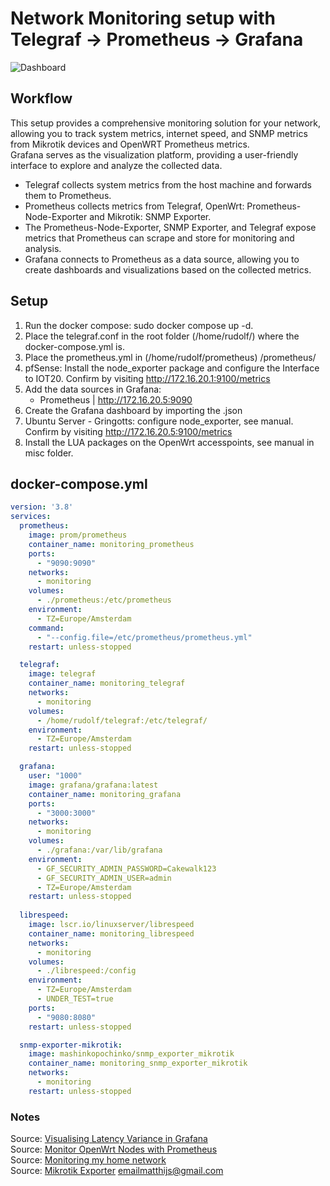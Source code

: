 # Network Monitoring setup with Telegraf -> Prometheus -> Grafana
![Dashboard](https://github.com/rud3olph/dockercompose/blob/main/Grafana%20-%20Prometheus%20-%20Telegraf/misc/Dashboard.png?raw=true)

## Workflow   

This setup provides a comprehensive monitoring solution for your network, allowing you to track system metrics, internet speed, and SNMP metrics from Mikrotik devices and OpenWRT Prometheus metrics.   
Grafana serves as the visualization platform, providing a user-friendly interface to explore and analyze the collected data.   
   
- Telegraf collects system metrics from the host machine and forwards them to Prometheus.   
- Prometheus collects metrics from Telegraf, OpenWrt: Prometheus-Node-Exporter and Mikrotik: SNMP Exporter.   
- The Prometheus-Node-Exporter, SNMP Exporter, and Telegraf expose metrics that Prometheus can scrape and store for monitoring and analysis.   
- Grafana connects to Prometheus as a data source, allowing you to create dashboards and visualizations based on the collected metrics.   
 

## Setup

1. Run the docker compose: sudo docker compose up -d.
2. Place the telegraf.conf in the root folder (/home/rudolf/) where the docker-compose.yml is.
3. Place the prometheus.yml in (/home/rudolf/prometheus) /prometheus/
4. pfSense: Install the node_exporter package and configure the Interface to IOT20. Confirm by visiting http://172.16.20.1:9100/metrics
5. Add the data sources in Grafana: 
    - Prometheus | http://172.16.20.5:9090
6. Create the Grafana dashboard by importing the .json
7. Ubuntu Server - Gringotts: configure node_exporter, see manual. Confirm by visiting http://172.16.20.5:9100/metrics   
8. Install the LUA packages on the OpenWrt accesspoints, see manual in misc folder.   

## docker-compose.yml   
```docker-compose.yml
version: '3.8'
services:
  prometheus:
    image: prom/prometheus
    container_name: monitoring_prometheus
    ports:
      - "9090:9090"
    networks:
      - monitoring
    volumes:
      - ./prometheus:/etc/prometheus
    environment:
      - TZ=Europe/Amsterdam
    command:
      - "--config.file=/etc/prometheus/prometheus.yml"
    restart: unless-stopped 

  telegraf:
    image: telegraf
    container_name: monitoring_telegraf
    networks:
      - monitoring
    volumes:
      - /home/rudolf/telegraf:/etc/telegraf/
    environment:
      - TZ=Europe/Amsterdam
    restart: unless-stopped

  grafana:
    user: "1000"
    image: grafana/grafana:latest
    container_name: monitoring_grafana
    ports:
      - "3000:3000"
    networks:
      - monitoring
    volumes:
      - ./grafana:/var/lib/grafana
    environment:
      - GF_SECURITY_ADMIN_PASSWORD=Cakewalk123
      - GF_SECURITY_ADMIN_USER=admin
      - TZ=Europe/Amsterdam
    restart: unless-stopped
    
  librespeed:
    image: lscr.io/linuxserver/librespeed
    container_name: monitoring_librespeed
    networks:
      - monitoring
    volumes:
      - ./librespeed:/config
    environment:
      - TZ=Europe/Amsterdam
      - UNDER_TEST=true
    ports:
      - "9080:8080"
    restart: unless-stopped

  snmp-exporter-mikrotik:
    image: mashinkopochinko/snmp_exporter_mikrotik
    container_name: monitoring_snmp_exporter_mikrotik
    networks:
      - monitoring
    restart: unless-stopped
```

### Notes
Source: [Visualising Latency Variance in Grafana](https://peter.run/blog/2019-07-28-visualising-latency-variance-in-grafana-in-2019/)    
Source: [Monitor OpenWrt Nodes with Prometheus](https://www.cloudrocket.at/posts/monitor-openwrt-nodes-with-prometheus/)    
Source: [Monitoring my home network](https://mrkaran.dev/posts/isp-monitoring/)    
Source: [Mikrotik Exporter](https://github.com/IgorKha/Grafana-Mikrotik/tree/master)
emailmatthijs@gmail.com
